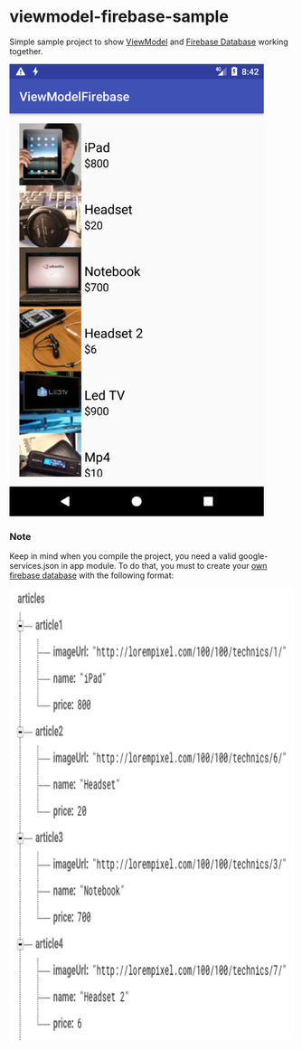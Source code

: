 # viewmodel-firebase-sample

Simple sample project to show [ViewModel](https://developer.android.com/topic/libraries/architecture/viewmodel.html) and [Firebase Database](https://firebase.google.com/docs/database/android/start/) working together.

<img src="home.png" height="800">

### Note
Keep in mind when you compile the project, you need a valid google-services.json in app module. To do that, you must to create your [own firebase database](https://firebase.google.com/docs/database/android/structure-data) with the following format:

<img src="firebase-database.png" height="800">
